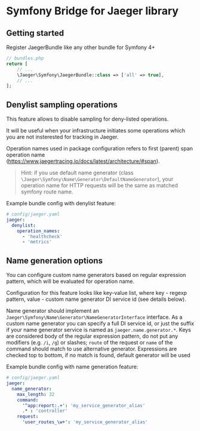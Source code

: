 # Symfony Bridge for Jaeger library

## Getting started

Register JaegerBundle like any other bundle for Symfony 4+

```php
// bundles.php
return [
    // ...
    \Jaeger\Symfony\JaegerBundle::class => ['all' => true],
    // ...
];
```

## Denylist sampling operations 

This feature allows to disable sampling for deny-listed operations.

It will be useful when your infrastructure initiates some operations which you are
not insterested for tracking in Jaeger.

Operation names used in package configuration refers to first (parent) span operation name
(https://www.jaegertracing.io/docs/latest/architecture/#span).

> Hint: if you use default name generator (class `\Jaeger\Symfony\Name\Generator\DefaultNameGenerator`),
> your operation name for HTTP requests will be the same as matched symfony route name.

Example bundle config with denylist feature:

```yaml
# config/jaeger.yaml
jaeger:
  denylist:
    operation_names:
      - 'healthcheck'
      - 'metrics'
```


## Name generation options

You can configure custom name generators based on regular expression pattern, which will be evaluated for operation name.

Configuration for this feature looks like key-value list, where key - regexp pattern, value - custom name generator DI service id (see details below).

Name generator should implement an `Jaeger\Symfony\Name\Generator\NameGeneratorInterface` interface.
As a custom name generator you can specify a full DI service id, or just the suffix if your name generator service is named as `jaeger.name.generator.*`.
Keys are considered body of the regular expression pattern, do not put any modifiers (e.g. `/i`, `/g`) or slashes; `route` of the request or `name` of the command should match to use alternative generator.
Expressions are checked top to bottom, if no match is found, default generator will be used

Example bundle config with name generation feature:

```yaml
# config/jaeger.yaml
jaeger:
  name_generator:
    max_length: 32
    command:  
      '^app:report:.+': 'my_service_generator_alias'
      .* : 'controller'
    request:
      'user_routes_\w+': 'my_service_generator_alias'
```
